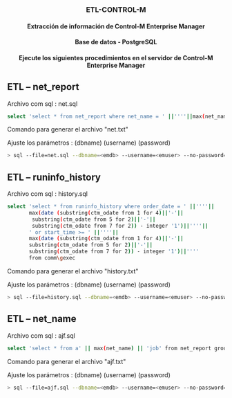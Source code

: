

<h3 align="center">ETL-CONTROL-M</h3>
<h4 align="center">Extracción de información de Control-M Enterprise Manager</h4>
<h4 align="center">Base de datos - PostgreSQL</h4>
<h4 align="center">Ejecute los siguientes procedimientos en el servidor de Control-M Enterprise Manager</h4>

## ETL – net_report

Archivo com sql : net.sql

```sh
select 'select * from net_report where net_name = ' ||''''||max(net_name)||'''' from net_report  group by code\gexec
```
Comando para generar el archivo "net.txt"

Ajuste los parámetros : (dbname) (username) (password)
	
```sh
> sql --file=net.sql --dbname=<emdb> --username=<emuser> --no-password=<password> -A -q -o net.txt
```

## ETL – runinfo_history

Archivo com sql : history.sql

```sh
select 'select * from runinfo_history where order_date = ' ||''''|| 
       max(date (substring(ctm_odate from 1 for 4)||'-'||
	    substring(ctm_odate from 5 for 2)||'-'||
	    substring(ctm_odate from 7 for 2)) - integer '1')||''''||
	   ' or start_time >= ' ||''''||
       max(date (substring(ctm_odate from 1 for 4)||'-'||
	   substring(ctm_odate from 5 for 2)||'-'||
	   substring(ctm_odate from 7 for 2)) - integer '1')||''''
       from comm\gexec
```
Comando para generar el archivo "history.txt"
	
Ajuste los parámetros : (dbname) (username) (password)
	
```sh
> sql --file=history.sql --dbname=<emdb> --username=<emuser> --no-password=<password> -A -q -o history.txt  
```
## ETL – net_name

Archivo com sql : ajf.sql

```sh
select 'select * from a' || max(net_name) || 'job' from net_report group by code\gexec
```

Comando para generar el archivo "ajf.txt"
	
Ajuste los parámetros : (dbname) (username) (password)
	
```sh
> sql --file=ajf.sql --dbname=<emdb> --username=<emuser> --no-password=<password> -A -q -o ajf.txt  
```


